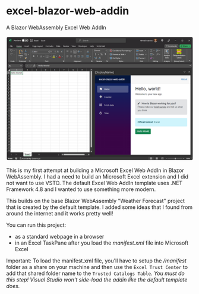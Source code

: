 # excel-blazor-web-addin
A Blazor WebAssembly Excel Web AddIn 

![image](https://github.com/AlfredBr/excel-blazor-web-addin/blob/main/ExcelBlazorWebAddIn.png)

This is my first attempt at building a Microsoft Excel Web AddIn in Blazor WebAssembly.
I had a need to build an Microsoft Excel extension and I did not want to use VSTO.  The default
Excel Web AddIn template uses .NET Framework 4.8 and I wanted to use something more modern.

This builds on the base Blazor WebAssembly "Weather Forecast" project that is created by the default template.
I added some ideas that I found from around the internet and it works pretty well!

You can run this project:
- as a standard webpage in a browser 
- in an Excel TaskPane after you load the *manifest.xml* file into Microsoft Excel

Important: To load the manifest.xml file, you'll have to setup the */manifest* folder as a share on your machine and then use the ```Excel Trust Center``` to add that shared folder name to the ```Trusted Catalogs Table```. *You must do this step! Visual Studio won't side-load the addin like the default template does.*
